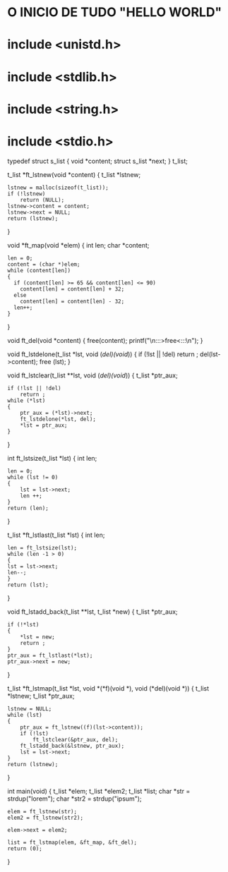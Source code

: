 # O INICIO DE TUDO "HELLO WORLD"

# include <unistd.h>
# include <stdlib.h>
# include <string.h>
# include <stdio.h>

typedef struct s_list
{
    void            *content;
    struct s_list    *next;
}                    t_list;

t_list    *ft_lstnew(void *content)
{
    t_list    *lstnew;

    lstnew = malloc(sizeof(t_list));
    if (!lstnew)
        return (NULL);
    lstnew->content = content;
    lstnew->next = NULL;
    return (lstnew);
}

void    *ft_map(void *elem)
{
    int        len;
    char        *content;

    len = 0;
    content = (char *)elem;
    while (content[len])
    {
      if (content[len] >= 65 && content[len] <= 90)
        content[len] = content[len] + 32;
      else
        content[len] = content[len] - 32;
      len++;
    }
}

void    ft_del(void *content)
{
    free(content);
    printf("\n:::>free<:::\n");
}

void    ft_lstdelone(t_list *lst, void (*del)(void*))
{
    if (!lst || !del)
        return ;
    del(lst->content);
    free (lst);
}

void    ft_lstclear(t_list **lst, void (*del)(void*))
{
    t_list    *ptr_aux;

    if (!lst || !del)
        return ;
    while (*lst)
    {
        ptr_aux = (*lst)->next;
        ft_lstdelone(*lst, del);
        *lst = ptr_aux;
    }
}

int    ft_lstsize(t_list *lst)
{
    int    len;

    len = 0;
    while (lst != 0)
    {
        lst = lst->next;
        len ++;
    }
    return (len);
}

t_list    *ft_lstlast(t_list *lst)
{
    int    len;

    len = ft_lstsize(lst);
    while (len -1 > 0)
    {
    lst = lst->next;
    len--;
    }
    return (lst);
}

void    ft_lstadd_back(t_list **lst, t_list *new)
{
    t_list    *ptr_aux;

    if (!*lst)
    {
        *lst = new;
        return ;
    }
    ptr_aux = ft_lstlast(*lst);
    ptr_aux->next = new;
}

t_list    *ft_lstmap(t_list *lst, void *(*f)(void *), void (*del)(void *))
{
    t_list    *lstnew;
    t_list    *ptr_aux;

    lstnew = NULL;
    while (lst)
    {
        ptr_aux = ft_lstnew((f)(lst->content));
        if (!lst)
            ft_lstclear(&ptr_aux, del);
        ft_lstadd_back(&lstnew, ptr_aux);
        lst = lst->next;
    }
    return (lstnew);
}

int main(void)
{
    t_list        *elem;
    t_list        *elem2;
    t_list        *list;
    char        *str = strdup("lorem");
    char        *str2 = strdup("ipsum");

    elem = ft_lstnew(str);
    elem2 = ft_lstnew(str2);
    
    elem->next = elem2;

    list = ft_lstmap(elem, &ft_map, &ft_del);
    return (0);
}

